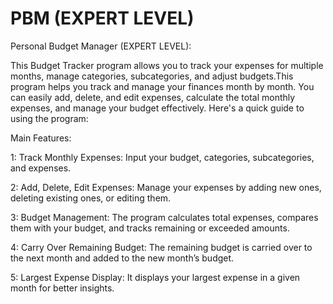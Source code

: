 # PBM (EXPERT LEVEL)
Personal Budget Manager (EXPERT LEVEL):

This Budget Tracker program allows you to track your expenses for multiple months, manage categories, subcategories, and adjust budgets.This program helps you track and manage your finances month by month. You can easily add, delete, and edit expenses, calculate the total monthly expenses, and manage your budget effectively. Here's a quick guide to using the program:

Main Features:

1: Track Monthly Expenses: Input your budget, categories, subcategories, and expenses.

2: Add, Delete, Edit Expenses: Manage your expenses by adding new ones, deleting existing ones, or editing them.

3: Budget Management: The program calculates total expenses, compares them with your budget, and tracks remaining or exceeded amounts.

4: Carry Over Remaining Budget: The remaining budget is carried over to the next month and added to the new month’s budget.

5: Largest Expense Display: It displays your largest expense in a given month for better insights.

